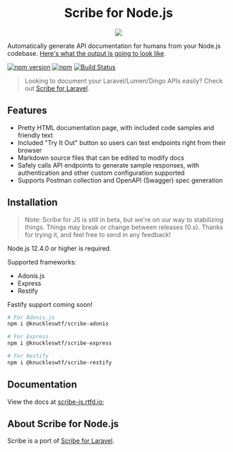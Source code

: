 <h1 align="center">Scribe for Node.js</h1>

<p align="center">
  <img src="logo-scribe.png"><br>
</p>

Automatically generate API documentation for humans from your Node.js codebase. [Here's what the output is going to look like](https://shalvah.me/TheCensorshipAPI/).

[![npm version](https://badge.fury.io/js/%40knuckleswtf%2Fscribe.svg)](https://badge.fury.io/js/%40knuckleswtf%2Fscribe)
[![npm](https://img.shields.io/npm/dt/@knuckleswtf/scribe)](https://www.npmjs.com/package/@knuckleswtf/scribe)
[![Build Status](https://travis-ci.com/knuckleswtf/scribe-js.svg?branch=master)](https://travis-ci.com/knuckleswtf/scribe-js)

> Looking to document your Laravel/Lumen/Dingo APIs easily? Check out [Scribe for Laravel](https://github.com/knuckleswtf/scribe).

## Features
- Pretty HTML documentation page, with included code samples and friendly text
- Included "Try It Out" button so users can test endpoints right from their browser
- Markdown source files that can be edited to modify docs
- Safely calls API endpoints to generate sample responses, with authentication and other custom configuration supported
- Supports Postman collection and OpenAPI (Swagger) spec generation

## Installation
> Note: Scribe for JS is still in beta, but we're on our way to stabilizing things. Things may break or change between releases (0.x). Thanks for trying it, and feel free to send in any feedback!

Node.js 12.4.0 or higher is required.

Supported frameworks:
- Adonis.js
- Express
- Restify

Fastify support coming soon!

```bash
# For Adonis.js
npm i @knuckleswtf/scribe-adonis

# For Express
npm i @knuckleswtf/scribe-express

# For Restify
npm i @knuckleswtf/scribe-restify
```

## Documentation
View the docs at [scribe-js.rtfd.io](https://scribe-js.rtfd.io/);

## About Scribe for Node.js
Scribe is a port of [Scribe for Laravel](https://github.com/knuckleswtf/scribe).
